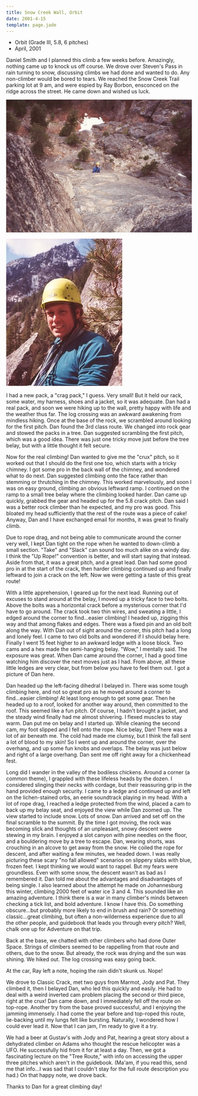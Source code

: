 ```yaml
---
title: Snow Creek Wall, Orbit
date: 2001-4-15
template: page.jade
---
```


* Orbit (Grade III, 5.8, 6 pitches)
* April, 2001

Daniel Smith and I planned this climb a few weeks before. Amazingly,
nothing came up to knock us off course. We drove over Steven's Pass in
rain turning to snow, discussing climbs we had done and wanted to
do. Any non-climber would be bored to tears. We reached the Snow Creek
Trail parking lot at 9 am, and were espied by Ray Borbon, ensconced on
the ridge across the street. He came down and wished us luck.

![The coolest pitch](images/stelpitch.jpg)

![Here's Dan](images/danonorbt.jpg)


I had a new pack, a "crag pack," I guess. Very small! But it held our
rack, some water, my harness, shoes and a jacket, so it was
adequate. Dan had a real pack, and soon we were hiking up to the wall,
pretty happy with life and the weather thus far. The log crossing was
an awkward awakening from mindless hiking. Once at the base of the
rock, we scrambled around looking for the first pitch. Dan found the
3rd class route. We changed into rock gear and stowed the packs in a
tree. Dan suggested scrambling the first pitch, which was a good
idea. There was just one tricky move just before the tree belay, but
with a little thought it felt secure.


Now for the real climbing! Dan wanted to give me the "crux" pitch, so
it worked out that I should do the first one too, which starts with a
tricky chimney. I got some pro in the back wall of the chimney, and
wondered what to do next. Dan suggested climbing onto the face rather
than stemming or thrutching in the chimney. This worked marvelously,
and soon I was on easy ground, climbing an obvious leftward ramp. I
continued on the ramp to a small tree belay where the climbing looked
harder. Dan came up quickly, grabbed the gear and headed up for the
5.8 crack pitch. Dan said I was a better rock climber than he
expected, and my pro was good. This bloated my head sufficiently that
the rest of the route was a piece of cake! Anyway, Dan and I have
exchanged email for months, it was great to finally climb.


Due to rope drag, and not being able to communicate around the corner
very well, I kept Dan tight on the rope when he wanted to down-climb a
small section. "Take" and "Slack" can sound too much alike on a windy
day. I think the "Up Rope!" convention is better, and will start
saying that instead.  Aside from that, it was a great pitch, and a
great lead. Dan had some good pro in at the start of the crack, then
harder climbing continued up and finally leftward to join a crack on
the left. Now we were getting a taste of this great route!


With a little apprehension, I geared up for the next lead. Running out
of excuses to stand around at the belay, I moved up a tricky face to
two bolts. Above the bolts was a horizontal crack before a mysterious
corner that I'd have to go around. The crack took two thin wires, and
sweating a little, I edged around the corner to find...easier
climbing! I headed up, zigging this way and that among flakes and
edges. There was a fixed pin and an old bolt along the way. With Dan
out of sight around the corner, this pitch had a long and lonely
feel. I came to two old bolts and wondered if I should belay
here. Finally I went 15 feet higher to an awkward ledge with a loose
block. Two cams and a hex made the semi-hanging belay. "Wow," I
mentally said. The exposure was great. When Dan came around the
corner, I had a good time watching him discover the next moves just as
I had. From above, all these little ledges are very clear, but from
below you have to feel them out. I got a picture of Dan here.


Dan headed up the left-facing dihedral I belayed in. There was some
tough climbing here, and not so great pro as he moved around a corner
to find...easier climbing! At least long enough to get some gear. Then
he headed up to a roof, looked for another way around, then committed
to the roof.  This seemed like a fun pitch. Of course, I hadn't
brought a jacket, and the steady wind finally had me almost
shivering. I flexed muscles to stay warm. Dan put me on belay and I
started up. While cleaning the second cam, my foot slipped and I fell
onto the rope. Nice belay, Dan! There was a lot of air beneath me. The
cold had made me clumsy, but I think the fall sent a lot of blood to
my skin! So I went up and around the corner, over the overhang, and up
some fun knobs and overlaps. The belay was just below and right of a
large overhang. Dan sent me off right away for a chickenhead fest.


Long did I wander in the valley of the bodiless chickens. Around a
corner (a common theme), I grappled with these lifeless heads by the
dozen. I considered slinging their necks with cordage, but their
reassuring grip in the hand provided enough security. I came to a
ledge and continued up and left on the lichen-stained orbs, an eerie
soundtrack playing in my head. With a lot of rope drag, I reached a
ledge protected from the wind, placed a cam to back up my belay seat,
and enjoyed the view while Dan zoomed up. The view started to include
snow. Lots of snow. Dan arrived and set off on the final scramble to
the summit. By the time I got moving, the rock was becoming slick and
thoughts of an unpleasant, snowy descent were stewing in my brain. I
enjoyed a slot canyon with pine needles on the floor, and a bouldering
move by a tree to escape. Dan, wearing shorts, was crouching in an
alcove to get away from the snow.  He coiled the rope for descent, and
after waiting a few minutes, we headed down. I was really picturing
these scary "no fall allowed" scenarios on slippery slabs with blue,
frozen feet. I kept thinking we would want to rappel. But my fears
were groundless. Even with some snow, the descent wasn't as bad as I
remembered it. Dan told me about the advantages and disadvantages of
being single. I also learned about the attempt he made on Johannesburg
this winter, climbing 2000 feet of water ice 3 and 4. This sounded
like an amazing adventure. I think there is a war in many climber's
minds between checking a tick list, and bold adventure. I know I have
this. Do something obscure...but probably more likely to end in brush
and rain? Or something classic...great climbing, but often a
non-wilderness experience due to all the other people, and guidebook
that leads you through every pitch?  Well, chalk one up for Adventure
on that trip.


Back at the base, we chatted with other climbers who had done Outer
Space. Strings of climbers seemed to be rappelling from that route and
others, due to the snow. But already, the rock was drying and the sun
was shining. We hiked out. The log crossing was easy going back.


At the car, Ray left a note, hoping the rain didn't skunk us. Nope!


We drove to Classic Crack, met two guys from Marmot, Jody and
Pat. They climbed it, then I belayed Dan, who led this quickly and
easily. He had to deal with a weird inverted cam problem placing the
second or third piece, right at the crux! Dan came down, and I
immediately fell off the route on top-rope. Another try from the base
proved successful, and I enjoying the jamming immensely. I had come
the year before and top-roped this route, lie-backing until my lungs
felt like bursting. Naturally, I wondered how I could ever lead
it. Now that I can jam, I'm ready to give it a try.


We had a beer at Gustav's with Jody and Pat, hearing a great story
about a dehydrated climber on Adams who thought the rescue helicopter
was a UFO. He successfully hid from it for at least a day. Then, we
got a fascinating lecture on the "Tree Route," with info on accessing
the upper three pitches which aren't in the guidebook.  (Ma'am, if you
read this, send me that info...I was sad that I couldn't stay for the
full route description you had.)  On that happy note, we drove back.


Thanks to Dan for a great climbing day!


